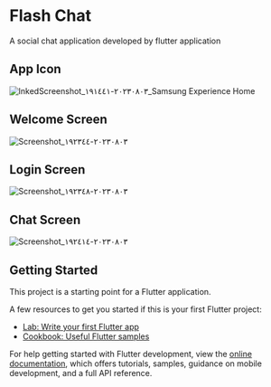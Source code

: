 # Flash Chat

A social chat application developed by flutter application

## App Icon
![InkedScreenshot_٢٠٢٣٠٨٠٣-١٩١٤٤١_Samsung Experience Home](https://github.com/MohammadAlqam/flutter_flash_chat/assets/88941388/882a4141-0373-47ef-9249-79ce55868b85)

## Welcome Screen 
![Screenshot_٢٠٢٣٠٨٠٣-١٩٢٣٤٤](https://github.com/MohammadAlqam/flutter_flash_chat/assets/88941388/1f9f2a59-c2b3-4cce-a630-cf4c2409e6fa)

## Login Screen 
![Screenshot_٢٠٢٣٠٨٠٣-١٩٢٣٤٨](https://github.com/MohammadAlqam/flutter_flash_chat/assets/88941388/82ae9c28-69be-4161-a450-9cb5ca0e9c41)

## Chat Screen 
![Screenshot_٢٠٢٣٠٨٠٣-١٩٢٤١٤](https://github.com/MohammadAlqam/flutter_flash_chat/assets/88941388/a2954dab-ab5b-4177-b0b4-e261b1879dd5)


## Getting Started

This project is a starting point for a Flutter application.

A few resources to get you started if this is your first Flutter project:

- [Lab: Write your first Flutter app](https://docs.flutter.dev/get-started/codelab)
- [Cookbook: Useful Flutter samples](https://docs.flutter.dev/cookbook)

For help getting started with Flutter development, view the
[online documentation](https://docs.flutter.dev/), which offers tutorials,
samples, guidance on mobile development, and a full API reference.
